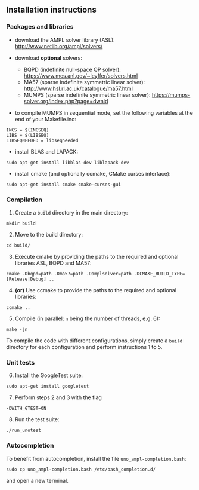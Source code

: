 ## Installation instructions

### Packages and libraries

* download the AMPL solver library (ASL): http://www.netlib.org/ampl/solvers/

* download **optional** solvers:
    * BQPD (indefinite null-space QP solver): https://www.mcs.anl.gov/~leyffer/solvers.html
    * MA57 (sparse indefinite symmetric linear solver): http://www.hsl.rl.ac.uk/catalogue/ma57.html
    * MUMPS (sparse indefinite symmetric linear solver): https://mumps-solver.org/index.php?page=dwnld

* to compile MUMPS in sequential mode, set the following variables at the end of your Makefile.inc:
```console
INCS = $(INCSEQ)
LIBS = $(LIBSEQ)
LIBSEQNEEDED = libseqneeded
```

* install BLAS and LAPACK:
```console
sudo apt-get install libblas-dev liblapack-dev
```
* install cmake (and optionally ccmake, CMake curses interface):
```console
sudo apt-get install cmake cmake-curses-gui
```

### Compilation

1. Create a `build` directory in the main directory:
```console
mkdir build
```
2. Move to the build directory:
```console
cd build/
```
3. Execute cmake by providing the paths to the required and optional libraries ASL, BQPD and MA57:  
```console
cmake -Dbqpd=path -Dma57=path -Damplsolver=path -DCMAKE_BUILD_TYPE=[Release|Debug] ..
```
4. **(or)** Use ccmake to provide the paths to the required and optional libraries:
```console
ccmake ..
```
5. Compile (in parallel: `n` being the number of threads, e.g. 6):
```console
make -jn
```

To compile the code with different configurations, simply create a `build` directory for each configuration and perform instructions 1 to 5.

### Unit tests

6. Install the GoogleTest suite:
```console
sudo apt-get install googletest
```
7. Perform steps 2 and 3 with the flag
```console
-DWITH_GTEST=ON
```
8. Run the test suite:
```console
./run_unotest
```

### Autocompletion

To benefit from autocompletion, install the file `uno_ampl-completion.bash`:
```console
sudo cp uno_ampl-completion.bash /etc/bash_completion.d/
```
and open a new terminal.
